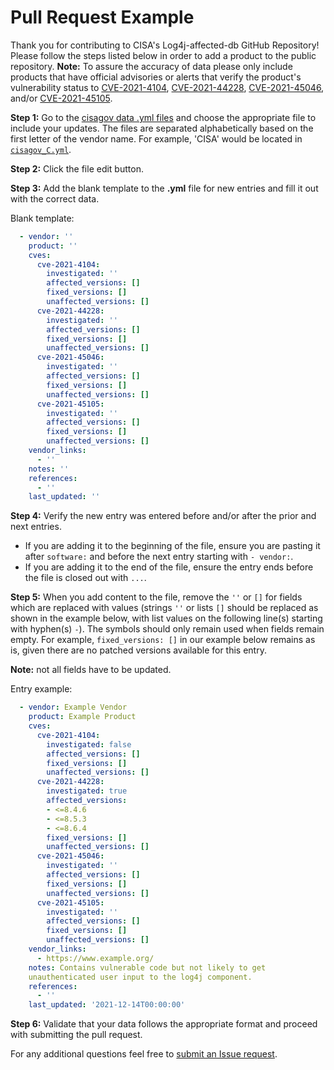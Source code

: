 # Pull Request Example #

Thank you for contributing to CISA's Log4j-affected-db GitHub Repository! Please
follow the steps listed below in order to add a product to the public
repository. **Note:** To assure the accuracy of data please only include
products that have official advisories or alerts that verify the product's
vulnerability status to  [CVE-2021-4104](https://nvd.nist.gov/vuln/detail/cve-2021-4104),
[CVE-2021-44228](https://nvd.nist.gov/vuln/detail/CVE-2021-44228),
[CVE-2021-45046](https://nvd.nist.gov/vuln/detail/CVE-2021-45046),
and/or [CVE-2021-45105](https://nvd.nist.gov/vuln/detail/CVE-2021-45105?s=09).

**Step 1:** Go to the [cisagov data .yml files](https://github.com/cisagov/log4j-affected-db/tree/develop/data/)
and choose the appropriate file to include your updates.
The files are separated alphabetically based on the first letter of the
vendor name. For example, 'CISA' would be located in
[`cisagov_C.yml`](https://github.com/cisagov/log4j-affected-db/blob/develop/data/cisagov_C.yml).

**Step 2:** Click the file edit button.

**Step 3:** Add the blank template to the **.yml** file for new entries and fill
it out with the correct data.

Blank template:

```yml
  - vendor: ''
    product: ''
    cves:
      cve-2021-4104:
        investigated: ''
        affected_versions: []
        fixed_versions: []
        unaffected_versions: []
      cve-2021-44228:
        investigated: ''
        affected_versions: []
        fixed_versions: []
        unaffected_versions: []
      cve-2021-45046:
        investigated: ''
        affected_versions: []
        fixed_versions: []
        unaffected_versions: []
      cve-2021-45105:
        investigated: ''
        affected_versions: []
        fixed_versions: []
        unaffected_versions: []
    vendor_links:
      - ''
    notes: ''
    references:
      - ''
    last_updated: ''
```

**Step 4:** Verify the new entry was entered before and/or after the prior and
next entries.

- If you are adding it to the beginning of the file, ensure you are pasting
it after `software:` and before the next entry starting with `- vendor:`.
- If you are adding it to the end of the file, ensure the entry ends before
the file is closed out with `...`.

**Step 5:** When you add content to the file, remove the `''` or `[]` for fields
which are replaced with values (strings `''` or lists `[]` should be replaced as
shown in the example below, with list values on the following line(s) starting
with hyphen(s) `-`). The symbols should only remain used when fields remain
empty. For example, `fixed_versions: []` in our example below remains as is,
given there are no patched versions available for this entry.

**Note:** not all fields have to be updated.

Entry example:

```yml
  - vendor: Example Vendor
    product: Example Product
    cves:
      cve-2021-4104:
        investigated: false
        affected_versions: []
        fixed_versions: []
        unaffected_versions: []
      cve-2021-44228:
        investigated: true
        affected_versions:
        - <=8.4.6
        - <=8.5.3
        - <=8.6.4
        fixed_versions: []
        unaffected_versions: []
      cve-2021-45046:
        investigated: ''
        affected_versions: []
        fixed_versions: []
        unaffected_versions: []
      cve-2021-45105:
        investigated: ''
        affected_versions: []
        fixed_versions: []
        unaffected_versions: []
    vendor_links:
      - https://www.example.org/
    notes: Contains vulnerable code but not likely to get 
    unauthenticated user input to the log4j component.
    references:
      - ''
    last_updated: '2021-12-14T00:00:00'
```

**Step 6:** Validate that your data follows the appropriate format and proceed
with submitting the pull request.

For any additional questions feel free to [submit an Issue request](https://github.com/cisagov/log4j-affected-db/issues).
